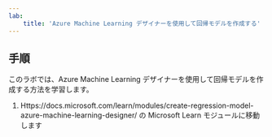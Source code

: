 ```yaml
---
lab:
    title: 'Azure Machine Learning デザイナーを使用して回帰モデルを作成する'
---
```


## 手順
このラボでは、Azure Machine Learning デザイナーを使用して回帰モデルを作成する方法を学習します。

1.	Https://docs.microsoft.com/learn/modules/create-regression-model-azure-machine-learning-designer/ の Microsoft Learn モジュールに移動します
